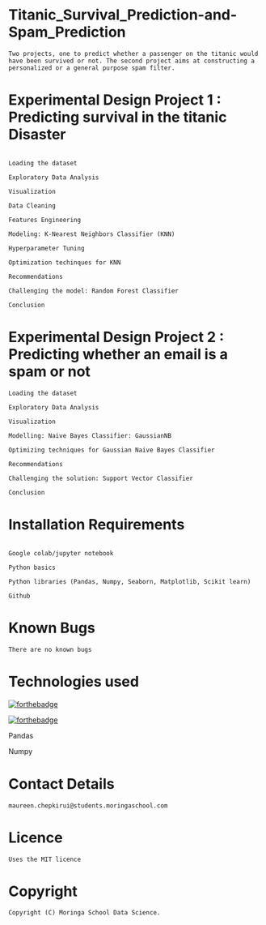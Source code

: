 # Titanic_Survival_Prediction-and-Spam_Prediction
```
Two projects, one to predict whether a passenger on the titanic would have been survived or not. The second project aims at constructing a personalized or a general purpose spam filter.
```
# Experimental Design Project 1 : Predicting survival in the titanic Disaster
```

Loading the dataset

Exploratory Data Analysis

Visualization

Data Cleaning

Features Engineering

Modeling: K-Nearest Neighbors Classifier (KNN)

Hyperparameter Tuning

Optimization techinques for KNN

Recommendations

Challenging the model: Random Forest Classifier

Conclusion
```
# Experimental Design Project 2 : Predicting whether an email is a spam or not
```
Loading the dataset

Exploratory Data Analysis

Visualization

Modelling: Naive Bayes Classifier: GaussianNB

Optimizing techniques for Gaussian Naive Bayes Classifier

Recommendations

Challenging the solution: Support Vector Classifier

Conclusion
```
# Installation Requirements
```
  
Google colab/jupyter notebook

Python basics

Python libraries (Pandas, Numpy, Seaborn, Matplotlib, Scikit learn)

Github
```
# Known Bugs
```
There are no known bugs
```

# Technologies used

[![forthebadge](https://forthebadge.com/images/badges/made-with-python.svg)](https://forthebadge.com) 

[![forthebadge](https://forthebadge.com/images/badges/uses-git.svg)](https://forthebadge.com)

Pandas

Numpy


# Contact Details
```
maureen.chepkirui@students.moringaschool.com
```
# Licence
```
Uses the MIT licence
```
# Copyright
```
Copyright (C) Moringa School Data Science.
```

